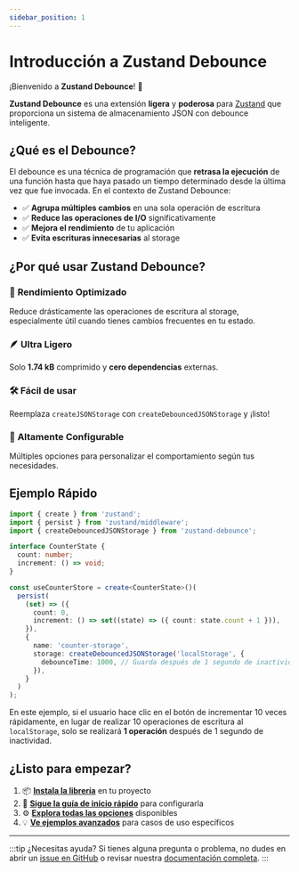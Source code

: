 ```yaml
---
sidebar_position: 1
---
```


# Introducción a Zustand Debounce

¡Bienvenido a **Zustand Debounce**! 🎉

**Zustand Debounce** es una extensión **ligera** y **poderosa** para [Zustand](https://github.com/pmndrs/zustand) que proporciona un sistema de almacenamiento JSON con debounce inteligente. 

## ¿Qué es el Debounce?

El debounce es una técnica de programación que **retrasa la ejecución** de una función hasta que haya pasado un tiempo determinado desde la última vez que fue invocada. En el contexto de Zustand Debounce:

- ✅ **Agrupa múltiples cambios** en una sola operación de escritura
- ✅ **Reduce las operaciones de I/O** significativamente
- ✅ **Mejora el rendimiento** de tu aplicación
- ✅ **Evita escrituras innecesarias** al storage

## ¿Por qué usar Zustand Debounce?

### 🚀 **Rendimiento Optimizado**
Reduce drásticamente las operaciones de escritura al storage, especialmente útil cuando tienes cambios frecuentes en tu estado.

### 🪶 **Ultra Ligero**
Solo **1.74 kB** comprimido y **cero dependencias** externas.

### 🛠️ **Fácil de usar**
Reemplaza `createJSONStorage` con `createDebouncedJSONStorage` y ¡listo!

### 🔧 **Altamente Configurable**
Múltiples opciones para personalizar el comportamiento según tus necesidades.

## Ejemplo Rápido

```typescript
import { create } from 'zustand';
import { persist } from 'zustand/middleware';
import { createDebouncedJSONStorage } from 'zustand-debounce';

interface CounterState {
  count: number;
  increment: () => void;
}

const useCounterStore = create<CounterState>()(
  persist(
    (set) => ({
      count: 0,
      increment: () => set((state) => ({ count: state.count + 1 })),
    }),
    {
      name: 'counter-storage',
      storage: createDebouncedJSONStorage('localStorage', {
        debounceTime: 1000, // Guarda después de 1 segundo de inactividad
      }),
    }
  )
);
```

En este ejemplo, si el usuario hace clic en el botón de incrementar 10 veces rápidamente, en lugar de realizar 10 operaciones de escritura al `localStorage`, solo se realizará **1 operación** después de 1 segundo de inactividad.

## ¿Listo para empezar?

1. 📦 **[Instala la librería](./installation)** en tu proyecto
2. 🚀 **[Sigue la guía de inicio rápido](./quick-start)** para configurarla
3. ⚙️ **[Explora todas las opciones](./configuration)** disponibles
4. 💡 **[Ve ejemplos avanzados](./examples)** para casos de uso específicos

---

:::tip ¿Necesitas ayuda?
Si tienes alguna pregunta o problema, no dudes en abrir un [issue en GitHub](https://github.com/AbianS/zustand-debounce/issues) o revisar nuestra [documentación completa](./configuration).
:::
